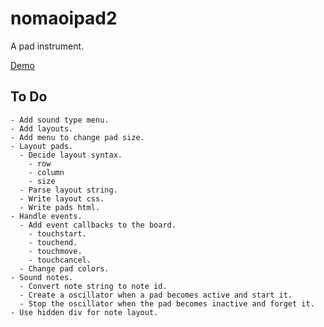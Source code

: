 # nomaoipad2

A pad instrument.

[Demo](https://tkojitu.github.io/nomaoipad2/)

## To Do

	- Add sound type menu.
	- Add layouts.
	- Add menu to change pad size.
	- Layout pads.
	  - Decide layout syntax.
	    - row
	    - column
	    - size
	  - Parse layout string.
	  - Write layout css.
	  - Write pads html.
	- Handle events.
	  - Add event callbacks to the board.
	    - touchstart.
	    - touchend.
	    - touchmove.
	    - touchcancel.
	  - Change pad colors.
	- Sound notes.
	  - Convert note string to note id.
	  - Create a oscillator when a pad becomes active and start it.
	  - Stop the oscillator when the pad becomes inactive and forget it.
	- Use hidden div for note layout.
